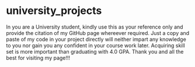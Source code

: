 # university_projects
In you are a University student, kindly use this as your reference only and provide the citation of my GitHub page whereever required.
Just a copy and paste of my code in your project directly will neither impart any knowledge to you nor gain you any confident in your course work later. Acquiring skill set is more important than graduating with 4.0 GPA.
Thank you and all the best for visiting my page!!!
